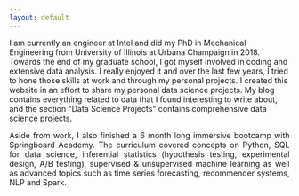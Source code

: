 ```yaml
---
layout: default
---
```

<p style='text-align: justify;'> 

I am currently an engineer at Intel and did my PhD in Mechanical Engineering from University of Illinois at Urbana Champaign in 2018. Towards the end of my graduate school, I got myself involved in coding and extensive data analysis. I really enjoyed it and over the last few years, I tried to hone those skills at work and through my personal projects. I created this website in an effort to share my personal data science projects. My blog contains everything related to data that I found interesting to write about, and the section  "Data Science Projects" contains comprehensive data science projects. 
</p>

<p style='text-align: justify;'> 
Aside from work, I also finished a 6 month long immersive bootcamp with Springboard Academy. The curriculum covered concepts on Python, SQL for data science, inferential statistics (hypothesis testing, experimental design, A/B testing), supervised & unsupervised machine learning as well as advanced topics such as time series forecasting, recommender systems, NLP and Spark.
</p>

